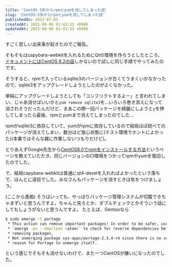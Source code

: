 ```yaml
---
title: 'CentOS 5系からrpmとyumを消してしまった話'
slug: 'CentOS-5系からrpmとyumを消してしまった話'
publishedOn: 2012-07-03
createdAt: 2015-08-06 01:43:33 +0900
updatedAt: 2015-08-06 01:43:33 +0900
---
```

すごく悲しい出来事が起きたのでご報告。

そもそもはcapybara-webkitを入れるためにQtの環境を作ろうとしたところ、[ドキュメントにはCentOS 6.2の話](https://github.com/thoughtbot/capybara-webkit/wiki/Installing-Qt-and-compiling-capybara-webkit)しかないので試しに同じ手順でやってみたのです。

そうすると、rpmで入っているsqlite3のバージョンが古くてうまくいかなかったので、sqlite3をアップグレードしようとしたのがよくなかった。

単純にアップグレードしようとしても「コンフリクトするよー」と言われてしまい、じゃあ消せばいいかと`yum remove sqlite3`を…いろいろ巻き添えになって消されそうだったんだけど、まあこの際一回パッケージを綺麗にしようと`y`を押してしまったら最後、rpmとyumまで消えてしまったのでした…

rpmがsqlite3に依存していて、yumがrpmに依存しているので結局ほぼ統べてのパッケージが消えてしまい、数分ほど放心状態に(テスト環境でホントによかった)(本番ではそんな雑に作業しないつもりだけど)。

とりあえずGoogle先生から[CentOS6.0でrpmをインストールする方法](https://www.polidog.jp/2011/09/27/centos6-0%E3%81%A7rpm%E3%82%92%E3%82%A4%E3%83%B3%E3%82%B9%E3%83%88%E3%83%BC%E3%83%AB%E3%81%99%E3%82%8B%E6%96%B9%E6%B3%95/)というページを教えていただき、同じバージョンのCI環境をつかってrpmやyumを復旧したのでした。

で、結局capybara-webkitは普通にqt4-develを入れればよかったという落ちで、ほんとに涙目でした。みなさんもパッケージを消すときは気をつけましょう。

(ここから愚痴)
そうはいっても、やっぱりパッケージ管理システムが切腹できちゃまずいと思うんですよ。ちゃんと見ろとか、ダブルチェックとかそういう話にしてもしょうがないと思うんですよ。
たとえば、Gentooなら

```sh
$ sudo emerge -C portage
 * This action can remove important packages! In order to be safer, use
 * `emerge -pv --depclean <atom>` to check for reverse dependencies before
 * removing packages.
 * Not unmerging package sys-apps/portage-2.3.4-r4 since there is no valid
 * reason for Portage to unmerge itself.
```

という感じでそもそも消せないわけで、また一つCentOSが嫌いになったのでした。
